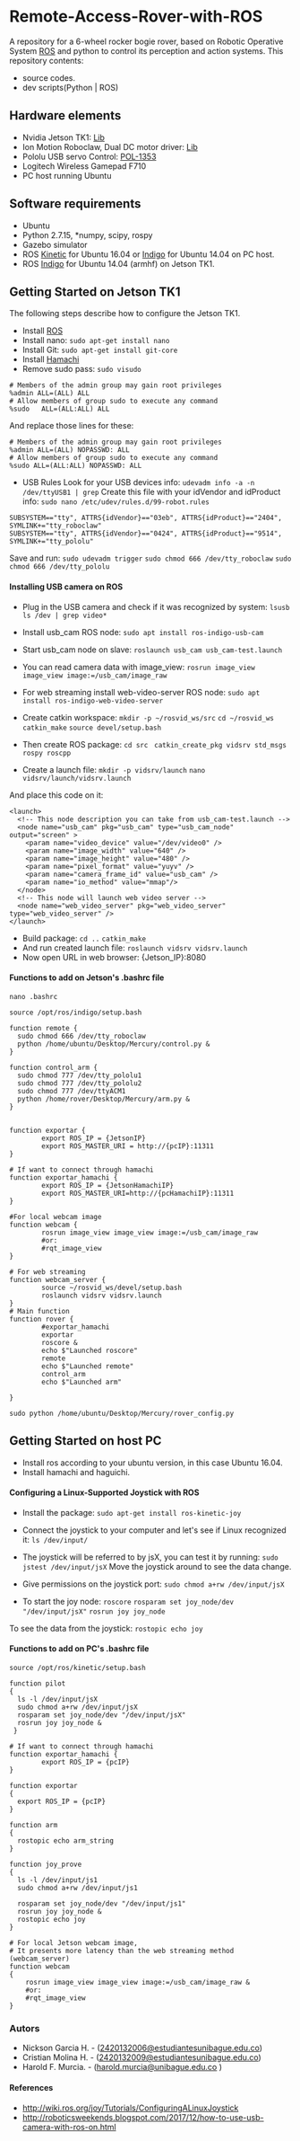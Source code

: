 # Remote-Access-Rover-with-ROS
A repository for a 6-wheel rocker bogie rover, based on Robotic Operative System [ROS][ros] and python to control its perception and action systems.
This repository contents: 
- source codes.
- dev scripts(Python | ROS)

## Hardware elements
- Nvidia Jetson TK1: [Lib][jet]
- Ion Motion Roboclaw, Dual DC motor driver: [Lib][lib-rc]
- Pololu USB servo Control: [POL-1353][pol]
- Logitech Wireless Gamepad F710 
- PC host running Ubuntu

## Software requirements
- Ubuntu
- Python 2.7.15,
*numpy, scipy, rospy
- Gazebo simulator
- ROS [Kinetic][kin] for Ubuntu 16.04 or [Indigo][ind] for Ubuntu 14.04 on PC host.
- ROS [Indigo][ind-j] for Ubuntu 14.04 (armhf) on Jetson TK1.

## Getting Started on Jetson TK1
The following steps describe how to configure the Jetson TK1.
- Install [ROS][ind-j]
- Install nano: `sudo apt-get install nano`
- Install Git: `sudo apt-get install git-core`
- Install [Hamachi][ham]
- Remove sudo pass:
`sudo visudo`
```
# Members of the admin group may gain root privileges
%admin ALL=(ALL) ALL
# Allow members of group sudo to execute any command
%sudo   ALL=(ALL:ALL) ALL
```
And replace those lines for these:
```
# Members of the admin group may gain root privileges
%admin ALL=(ALL) NOPASSWD: ALL
# Allow members of group sudo to execute any command
%sudo ALL=(ALL:ALL) NOPASSWD: ALL
```
- USB Rules
Look for your USB devices info:
`udevadm info -a -n /dev/ttyUSB1 | grep`
Create this file with your idVendor and idProduct info:
`sudo nano /etc/udev/rules.d/99-robot.rules`

```
SUBSYSTEM=="tty", ATTRS{idVendor}=="03eb", ATTRS{idProduct}=="2404", SYMLINK+="tty_roboclaw"
SUBSYSTEM=="tty", ATTRS{idVendor}=="0424", ATTRS{idProduct}=="9514", SYMLINK+="tty_pololu"
```
Save and run:
`sudo udevadm trigger`
`sudo chmod 666 /dev/tty_roboclaw`
`sudo chmod 666 /dev/tty_pololu`

#### Installing USB camera on ROS
- Plug in the USB camera and check if it was recognized by system:
`lsusb `
`ls /dev | grep video*`

- Install usb_cam ROS node:
`sudo apt install ros-indigo-usb-cam`
- Start usb_cam node on slave:
`roslaunch usb_cam usb_cam-test.launch`
- You can read camera data with image_view:
`rosrun image_view image_view image:=/usb_cam/image_raw`
- For web streaming install web-video-server ROS node:
`sudo apt install ros-indigo-web-video-server`
- Create catkin workspace:
`mkdir -p ~/rosvid_ws/src`
`cd ~/rosvid_ws`
`catkin_make`
`source devel/setup.bash`
- Then create ROS package:
`cd src `
`catkin_create_pkg vidsrv std_msgs rospy roscpp `
- Create a launch file:
`mkdir -p vidsrv/launch` 
`nano vidsrv/launch/vidsrv.launch`

And place this code on it:
```
<launch>
  <!-- This node description you can take from usb_cam-test.launch -->
  <node name="usb_cam" pkg="usb_cam" type="usb_cam_node" output="screen" >
    <param name="video_device" value="/dev/video0" />
    <param name="image_width" value="640" />
    <param name="image_height" value="480" />
    <param name="pixel_format" value="yuyv" />
    <param name="camera_frame_id" value="usb_cam" />
    <param name="io_method" value="mmap"/>
  </node>
  <!-- This node will launch web video server -->
  <node name="web_video_server" pkg="web_video_server" type="web_video_server" />
</launch>
```
- Build package:
`cd ..` 
`catkin_make `
- And run created launch file:
`roslaunch vidsrv vidsrv.launch `
- Now open URL in web browser: {Jetson_IP}:8080
 
#### Functions to add on Jetson's .bashrc file
`nano .bashrc`
```
source /opt/ros/indigo/setup.bash

function remote {
  sudo chmod 666 /dev/tty_roboclaw
  python /home/ubuntu/Desktop/Mercury/control.py &
}

function control_arm {
  sudo chmod 777 /dev/tty_pololu1
  sudo chmod 777 /dev/tty_pololu2
  sudo chmod 777 /dev/ttyACM1
  python /home/rover/Desktop/Mercury/arm.py &
}


function exportar {
        export ROS_IP = {JetsonIP}
        export ROS_MASTER_URI = http://{pcIP}:11311
}

# If want to connect through hamachi
function exportar_hamachi {
        export ROS_IP = {JetsonHamachiIP}
        export ROS_MASTER_URI=http://{pcHamachiIP}:11311
}

#For local webcam image
function webcam {
        rosrun image_view image_view image:=/usb_cam/image_raw
        #or:
        #rqt_image_view
}

# For web streaming
function webcam_server {
        source ~/rosvid_ws/devel/setup.bash
        roslaunch vidsrv vidsrv.launch
}
# Main function
function rover {
        #exportar_hamachi
        exportar
        roscore &
        echo $"Launched roscore"
        remote
        echo $"Launched remote"
        control_arm
        echo $"Launched arm"

}

sudo python /home/ubuntu/Desktop/Mercury/rover_config.py
```
## Getting Started on host PC
- Install ros according to your ubuntu version, in this case Ubuntu 16.04.
- Install hamachi and haguichi.
#### Configuring a Linux-Supported Joystick with ROS
- Install the package:
`sudo apt-get install ros-kinetic-joy`

- Connect the joystick to your computer and let's see if Linux recognized it:
`ls /dev/input/`
- The joystick will be referred to by jsX, you can test it by running:
`sudo jstest /dev/input/jsX`
Move the joystick around to see the data change. 
- Give permissions on the joystick port:
`sudo chmod a+rw /dev/input/jsX`
- To start the joy node:
`roscore`
`rosparam set joy_node/dev "/dev/input/jsX"`
`rosrun joy joy_node`

To see the data from the joystick:
`rostopic echo joy`

#### Functions to add on PC's .bashrc file
```
source /opt/ros/kinetic/setup.bash

function pilot
{
  ls -l /dev/input/jsX
  sudo chmod a+rw /dev/input/jsX
  rosparam set joy_node/dev "/dev/input/jsX"
  rosrun joy joy_node &
 }

# If want to connect through hamachi
function exportar_hamachi {
        export ROS_IP = {pcIP}
}

function exportar
{
  export ROS_IP = {pcIP}
}

function arm
{
  rostopic echo arm_string
}

function joy_prove
{
  ls -l /dev/input/js1
  sudo chmod a+rw /dev/input/js1

  rosparam set joy_node/dev "/dev/input/js1"
  rosrun joy joy_node &
  rostopic echo joy
}

# For local Jetson webcam image, 
# It presents more latency than the web streaming method (webcam_server)
function webcam
{
	rosrun image_view image_view image:=/usb_cam/image_raw &
	#or:
	#rqt_image_view
}
```


### Autors
* Nickson Garcia H.  - (2420132006@estudiantesunibague.edu.co)
* Cristian Molina H. - (2420132009@estudiantesunibague.edu.co)
* Harold F. Murcia.  - (harold.murcia@unibague.edu.co )


#### References
- http://wiki.ros.org/joy/Tutorials/ConfiguringALinuxJoystick
- http://roboticsweekends.blogspot.com/2017/12/how-to-use-usb-camera-with-ros-on.html

[ros]: <http://www.ros.org/>
[lib-rc]: <http://www.basicmicro.com/downloads>
[pol]: <https://www.pololu.com/product/1353>
[jet]: <https://developer.nvidia.com/embedded/downloads#?tx=$product,jetson_tk1$software,l4t-tk1>
[kin]: <http://wiki.ros.org/kinetic/Installation/Ubuntu>
[ind]: <http://wiki.ros.org/indigo/Installation/Ubuntu>
[ind-j]: <http://wiki.ros.org/indigo/Installation/UbuntuARM>
[ham]: <https://medium.com/@KyleARector/logmein-hamachi-on-raspberry-pi-ad2ba3619f3a>
